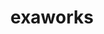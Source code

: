 ---
title: "exaworks"
layout: cache
categories: [package, develop]
meta: {"compilers": ["gcc@=11.4.0", "gcc@=9.4.0", "oneapi@=2024.2.1"], "num_specs": 33, "num_specs_by_stack": {"e4s": 8, "e4s-neoverse-v2": 9, "e4s-neoverse_v1": 4, "e4s-oneapi": 10, "e4s-power": 2, "root": 33}, "oss": ["ubuntu20.04", "ubuntu22.04"], "platforms": ["linux"], "stacks": ["e4s", "e4s-neoverse-v2", "e4s-neoverse_v1", "e4s-oneapi", "e4s-power", "root"], "targets": ["neoverse_v1", "neoverse_v2", "ppc64le", "x86_64_v3"], "versions": ["0.1.0"]}
spec_details: [{"compiler": "gcc@=11.4.0", "hash": "4de54xfjpzdf7qnbn6b6r5k4overe3r7", "os": "ubuntu22.04", "platform": "linux", "size": "-", "stacks": ["e4s-neoverse_v1", "root"], "target": "neoverse_v1", "variants": ["build_system=bundle"], "versions": ["0.1.0"]}, {"compiler": "gcc@=11.4.0", "hash": "4hmftd4tl6d2aeqwtpcpwg25b2wqfdrr", "os": "ubuntu22.04", "platform": "linux", "size": "-", "stacks": ["e4s", "root"], "target": "x86_64_v3", "variants": ["build_system=bundle"], "versions": ["0.1.0"]}, {"compiler": "gcc@=11.4.0", "hash": "66bva2te6d4r2j4hj24i364ynnefxved", "os": "ubuntu22.04", "platform": "linux", "size": "-", "stacks": ["e4s-neoverse-v2", "root"], "target": "neoverse_v2", "variants": ["build_system=bundle"], "versions": ["0.1.0"]}, {"compiler": "gcc@=11.4.0", "hash": "6pmtw7ijqhdp3l7ovm5ftvcaxidlzs7v", "os": "ubuntu22.04", "platform": "linux", "size": "-", "stacks": ["e4s", "root"], "target": "x86_64_v3", "variants": ["build_system=bundle"], "versions": ["0.1.0"]}, {"compiler": "gcc@=11.4.0", "hash": "6xfxwwhofebdtx2iz3xfdivfw75cburt", "os": "ubuntu22.04", "platform": "linux", "size": "-", "stacks": ["e4s-neoverse-v2", "root"], "target": "neoverse_v2", "variants": ["build_system=bundle"], "versions": ["0.1.0"]}, {"compiler": "oneapi@=2024.2.1", "hash": "6xvxqajn6likjyk7iq6tygsuvcf3r7tr", "os": "ubuntu22.04", "platform": "linux", "size": "-", "stacks": ["e4s-oneapi", "root"], "target": "x86_64_v3", "variants": ["build_system=bundle"], "versions": ["0.1.0"]}, {"compiler": "oneapi@=2024.2.1", "hash": "74i32ckpgndfjowfqurweqg2cmucbryu", "os": "ubuntu22.04", "platform": "linux", "size": "-", "stacks": ["e4s-oneapi", "root"], "target": "x86_64_v3", "variants": ["build_system=bundle"], "versions": ["0.1.0"]}, {"compiler": "gcc@=11.4.0", "hash": "74sqsikmvl7cr4sirzf2mpkmplxrho2k", "os": "ubuntu22.04", "platform": "linux", "size": "-", "stacks": ["e4s-neoverse-v2", "root"], "target": "neoverse_v2", "variants": ["build_system=bundle"], "versions": ["0.1.0"]}, {"compiler": "oneapi@=2024.2.1", "hash": "7h5ywcirzfaq4ekpqtptfizz7i7vvj2w", "os": "ubuntu22.04", "platform": "linux", "size": "-", "stacks": ["e4s-oneapi", "root"], "target": "x86_64_v3", "variants": ["build_system=bundle"], "versions": ["0.1.0"]}, {"compiler": "gcc@=9.4.0", "hash": "7hzdrxw4c3ufzn7ay7j6rtrfcqsxdrhh", "os": "ubuntu20.04", "platform": "linux", "size": "-", "stacks": ["e4s-power", "root"], "target": "ppc64le", "variants": ["build_system=bundle"], "versions": ["0.1.0"]}, {"compiler": "oneapi@=2024.2.1", "hash": "cswq2bbuyzijcu5pinz4frcenojbsia6", "os": "ubuntu22.04", "platform": "linux", "size": "-", "stacks": ["e4s-oneapi", "root"], "target": "x86_64_v3", "variants": ["build_system=bundle"], "versions": ["0.1.0"]}, {"compiler": "gcc@=11.4.0", "hash": "d7pg3ddc6bi3mtg5txf2w63nyhnj3w5a", "os": "ubuntu22.04", "platform": "linux", "size": "-", "stacks": ["e4s", "root"], "target": "x86_64_v3", "variants": ["build_system=bundle"], "versions": ["0.1.0"]}, {"compiler": "gcc@=11.4.0", "hash": "eti6fug4vprq3zqpgfej6uopr5vr3aho", "os": "ubuntu22.04", "platform": "linux", "size": "-", "stacks": ["e4s-neoverse_v1", "root"], "target": "neoverse_v1", "variants": ["build_system=bundle"], "versions": ["0.1.0"]}, {"compiler": "oneapi@=2024.2.1", "hash": "f6a34htqx4tinjmf7zmhzta4da4bfre2", "os": "ubuntu22.04", "platform": "linux", "size": "-", "stacks": ["e4s-oneapi", "root"], "target": "x86_64_v3", "variants": ["build_system=bundle"], "versions": ["0.1.0"]}, {"compiler": "gcc@=11.4.0", "hash": "fr5pgfcjdicqy4oxyl3vzxgbfkawof45", "os": "ubuntu22.04", "platform": "linux", "size": "-", "stacks": ["e4s-neoverse-v2", "root"], "target": "neoverse_v2", "variants": ["build_system=bundle"], "versions": ["0.1.0"]}, {"compiler": "gcc@=11.4.0", "hash": "g7cfnzbnd3mxpfku3scveoqrau5wpnod", "os": "ubuntu22.04", "platform": "linux", "size": "-", "stacks": ["e4s-neoverse-v2", "root"], "target": "neoverse_v2", "variants": ["build_system=bundle"], "versions": ["0.1.0"]}, {"compiler": "oneapi@=2024.2.1", "hash": "if2djavj3oyjvfzmqv2eqnnmzz7spxda", "os": "ubuntu22.04", "platform": "linux", "size": "-", "stacks": ["e4s-oneapi", "root"], "target": "x86_64_v3", "variants": ["build_system=bundle"], "versions": ["0.1.0"]}, {"compiler": "gcc@=11.4.0", "hash": "iwltdso2anfdx5kmxjyld6wvsbsstpsc", "os": "ubuntu22.04", "platform": "linux", "size": "-", "stacks": ["e4s-neoverse-v2", "root"], "target": "neoverse_v2", "variants": ["build_system=bundle"], "versions": ["0.1.0"]}, {"compiler": "gcc@=11.4.0", "hash": "jtnf5y4lutaaqfanh5rjqzva4zqtyhu7", "os": "ubuntu22.04", "platform": "linux", "size": "-", "stacks": ["e4s", "root"], "target": "x86_64_v3", "variants": ["build_system=bundle"], "versions": ["0.1.0"]}, {"compiler": "gcc@=9.4.0", "hash": "ma5qp37b7arwkltpze6cnlvkklbukp7b", "os": "ubuntu20.04", "platform": "linux", "size": "-", "stacks": ["e4s-power", "root"], "target": "ppc64le", "variants": ["build_system=bundle"], "versions": ["0.1.0"]}, {"compiler": "gcc@=11.4.0", "hash": "ogl5axg6akp7kjdadvrpaqoxro65ntyv", "os": "ubuntu22.04", "platform": "linux", "size": "-", "stacks": ["e4s", "root"], "target": "x86_64_v3", "variants": ["build_system=bundle"], "versions": ["0.1.0"]}, {"compiler": "oneapi@=2024.2.1", "hash": "opasbdzpu5zhuwaw3hwr6ks4qnbrx4eq", "os": "ubuntu22.04", "platform": "linux", "size": "-", "stacks": ["e4s-oneapi", "root"], "target": "x86_64_v3", "variants": ["build_system=bundle"], "versions": ["0.1.0"]}, {"compiler": "gcc@=11.4.0", "hash": "ptp3pwuucmhytyljh77bdninuulr7suj", "os": "ubuntu22.04", "platform": "linux", "size": "-", "stacks": ["e4s-neoverse-v2", "root"], "target": "neoverse_v2", "variants": ["build_system=bundle"], "versions": ["0.1.0"]}, {"compiler": "gcc@=11.4.0", "hash": "rerivczdfm4pufvbzxbcu5mqs5svdoyx", "os": "ubuntu22.04", "platform": "linux", "size": "-", "stacks": ["e4s", "root"], "target": "x86_64_v3", "variants": ["build_system=bundle"], "versions": ["0.1.0"]}, {"compiler": "gcc@=11.4.0", "hash": "sx3znekhuifl3u7acxzzacuxvbfa7dvl", "os": "ubuntu22.04", "platform": "linux", "size": "-", "stacks": ["e4s-neoverse_v1", "root"], "target": "neoverse_v1", "variants": ["build_system=bundle"], "versions": ["0.1.0"]}, {"compiler": "gcc@=11.4.0", "hash": "wb5e4nodlq6z65lwhfft3nwep3ebyiv6", "os": "ubuntu22.04", "platform": "linux", "size": "-", "stacks": ["e4s-neoverse_v1", "root"], "target": "neoverse_v1", "variants": ["build_system=bundle"], "versions": ["0.1.0"]}, {"compiler": "oneapi@=2024.2.1", "hash": "wp22gisra36o6lieonufwaalig3rupxb", "os": "ubuntu22.04", "platform": "linux", "size": "-", "stacks": ["e4s-oneapi", "root"], "target": "x86_64_v3", "variants": ["build_system=bundle"], "versions": ["0.1.0"]}, {"compiler": "oneapi@=2024.2.1", "hash": "x6lcgj4i3gvwpsmhe7dn2yabmjzycxkz", "os": "ubuntu22.04", "platform": "linux", "size": "-", "stacks": ["e4s-oneapi", "root"], "target": "x86_64_v3", "variants": ["build_system=bundle"], "versions": ["0.1.0"]}, {"compiler": "gcc@=11.4.0", "hash": "xvyfza74yqc6ix35hsfseb35jfq7lcv7", "os": "ubuntu22.04", "platform": "linux", "size": "-", "stacks": ["e4s-neoverse-v2", "root"], "target": "neoverse_v2", "variants": ["build_system=bundle"], "versions": ["0.1.0"]}, {"compiler": "gcc@=11.4.0", "hash": "y6gdxmebymfeikfpt6stxliju2ghr3ef", "os": "ubuntu22.04", "platform": "linux", "size": "-", "stacks": ["e4s-neoverse-v2", "root"], "target": "neoverse_v2", "variants": ["build_system=bundle"], "versions": ["0.1.0"]}, {"compiler": "oneapi@=2024.2.1", "hash": "yubnenlntuqwzsns7ihiwtkvh2w2ibix", "os": "ubuntu22.04", "platform": "linux", "size": "-", "stacks": ["e4s-oneapi", "root"], "target": "x86_64_v3", "variants": ["build_system=bundle"], "versions": ["0.1.0"]}, {"compiler": "gcc@=11.4.0", "hash": "z3xzok27isnhesj4jmkhjktmymrxciog", "os": "ubuntu22.04", "platform": "linux", "size": "-", "stacks": ["e4s", "root"], "target": "x86_64_v3", "variants": ["build_system=bundle"], "versions": ["0.1.0"]}, {"compiler": "gcc@=11.4.0", "hash": "ze5zngked7w2a5h4gqbpcirmfhtclfpv", "os": "ubuntu22.04", "platform": "linux", "size": "-", "stacks": ["e4s", "root"], "target": "x86_64_v3", "variants": ["build_system=bundle"], "versions": ["0.1.0"]}]
---